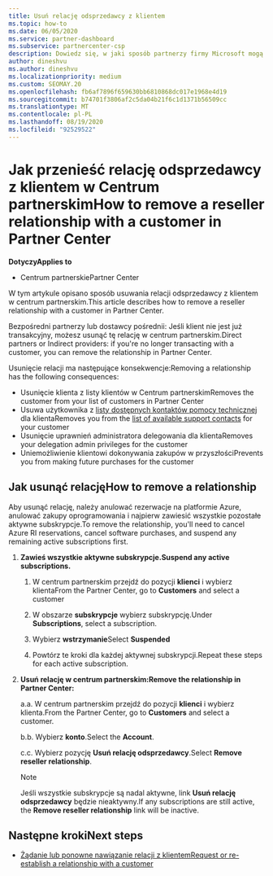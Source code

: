 ```yaml
---
title: Usuń relację odsprzedawcy z klientem
ms.topic: how-to
ms.date: 06/05/2020
ms.service: partner-dashboard
ms.subservice: partnercenter-csp
description: Dowiedz się, w jaki sposób partnerzy firmy Microsoft mogą usunąć klientów z listy, usunąć uprawnienia administratora delegowanego i zatrzymać obsługę lub kupowanie dla klienta.
author: dineshvu
ms.author: dineshvu
ms.localizationpriority: medium
ms.custom: SEOMAY.20
ms.openlocfilehash: fb6af7896f659630bb6810868dc017e1968e4d19
ms.sourcegitcommit: b74701f3806af2c5da04b21f6c1d1371b56509cc
ms.translationtype: MT
ms.contentlocale: pl-PL
ms.lasthandoff: 08/19/2020
ms.locfileid: "92529522"
---
```

# <a name="how-to-remove-a-reseller-relationship-with-a-customer-in-partner-center"></a><span data-ttu-id="32de6-103">Jak przenieść relację odsprzedawcy z klientem w Centrum partnerskim</span><span class="sxs-lookup"><span data-stu-id="32de6-103">How to remove a reseller relationship with a customer in Partner Center</span></span>

<span data-ttu-id="32de6-104">**Dotyczy**</span><span class="sxs-lookup"><span data-stu-id="32de6-104">**Applies to**</span></span>

- <span data-ttu-id="32de6-105">Centrum partnerskie</span><span class="sxs-lookup"><span data-stu-id="32de6-105">Partner Center</span></span>

<span data-ttu-id="32de6-106">W tym artykule opisano sposób usuwania relacji odsprzedawcy z klientem w centrum partnerskim.</span><span class="sxs-lookup"><span data-stu-id="32de6-106">This article describes how to remove a reseller relationship with a customer in Partner Center.</span></span>

<span data-ttu-id="32de6-107">Bezpośredni partnerzy lub dostawcy pośrednii: Jeśli klient nie jest już transakcyjny, możesz usunąć tę relację w centrum partnerskim.</span><span class="sxs-lookup"><span data-stu-id="32de6-107">Direct partners or Indirect providers: if you're no longer transacting with a customer, you can remove the relationship in Partner Center.</span></span>

<span data-ttu-id="32de6-108">Usunięcie relacji ma następujące konsekwencje:</span><span class="sxs-lookup"><span data-stu-id="32de6-108">Removing a relationship has the following consequences:</span></span>

- <span data-ttu-id="32de6-109">Usunięcie klienta z listy klientów w Centrum partnerskim</span><span class="sxs-lookup"><span data-stu-id="32de6-109">Removes the customer from your list of customers in Partner Center</span></span>
- <span data-ttu-id="32de6-110">Usuwa użytkownika z [listy dostępnych kontaktów pomocy technicznej](assign-support-contacts.md) dla klienta</span><span class="sxs-lookup"><span data-stu-id="32de6-110">Removes you from the [list of available support contacts](assign-support-contacts.md) for your customer</span></span>
- <span data-ttu-id="32de6-111">Usunięcie uprawnień administratora delegowania dla klienta</span><span class="sxs-lookup"><span data-stu-id="32de6-111">Removes your delegation admin privileges for the customer</span></span>
- <span data-ttu-id="32de6-112">Uniemożliwienie klientowi dokonywania zakupów w przyszłości</span><span class="sxs-lookup"><span data-stu-id="32de6-112">Prevents you from making future purchases for the customer</span></span>

## <a name="how-to-remove-a-relationship"></a><span data-ttu-id="32de6-113">Jak usunąć relację</span><span class="sxs-lookup"><span data-stu-id="32de6-113">How to remove a relationship</span></span>

<span data-ttu-id="32de6-114">Aby usunąć relację, należy anulować rezerwacje na platformie Azure, anulować zakupy oprogramowania i najpierw zawiesić wszystkie pozostałe aktywne subskrypcje.</span><span class="sxs-lookup"><span data-stu-id="32de6-114">To remove the relationship, you'll need to cancel Azure RI reservations, cancel software purchases, and suspend any remaining active subscriptions first.</span></span>

1. <span data-ttu-id="32de6-115">**Zawieś wszystkie aktywne subskrypcje.**</span><span class="sxs-lookup"><span data-stu-id="32de6-115">**Suspend any active subscriptions.**</span></span>

   1. <span data-ttu-id="32de6-116">W centrum partnerskim przejdź do pozycji **klienci** i wybierz klienta</span><span class="sxs-lookup"><span data-stu-id="32de6-116">From the Partner Center, go to **Customers** and select a customer</span></span>

   2. <span data-ttu-id="32de6-117">W obszarze **subskrypcje** wybierz subskrypcję.</span><span class="sxs-lookup"><span data-stu-id="32de6-117">Under **Subscriptions**, select a subscription.</span></span>

   3. <span data-ttu-id="32de6-118">Wybierz **wstrzymanie**</span><span class="sxs-lookup"><span data-stu-id="32de6-118">Select **Suspended**</span></span>

   4. <span data-ttu-id="32de6-119">Powtórz te kroki dla każdej aktywnej subskrypcji.</span><span class="sxs-lookup"><span data-stu-id="32de6-119">Repeat these steps for each active subscription.</span></span>

2. <span data-ttu-id="32de6-120">**Usuń relację w centrum partnerskim:**</span><span class="sxs-lookup"><span data-stu-id="32de6-120">**Remove the relationship in Partner Center:**</span></span>

   <span data-ttu-id="32de6-121">a.</span><span class="sxs-lookup"><span data-stu-id="32de6-121">a.</span></span> <span data-ttu-id="32de6-122">W centrum partnerskim przejdź do pozycji **klienci** i wybierz klienta.</span><span class="sxs-lookup"><span data-stu-id="32de6-122">From the Partner Center, go to **Customers** and select a customer.</span></span>

   <span data-ttu-id="32de6-123">b.</span><span class="sxs-lookup"><span data-stu-id="32de6-123">b.</span></span> <span data-ttu-id="32de6-124">Wybierz **konto**.</span><span class="sxs-lookup"><span data-stu-id="32de6-124">Select the **Account**.</span></span>

   <span data-ttu-id="32de6-125">c.</span><span class="sxs-lookup"><span data-stu-id="32de6-125">c.</span></span> <span data-ttu-id="32de6-126">Wybierz pozycję **Usuń relację odsprzedawcy**.</span><span class="sxs-lookup"><span data-stu-id="32de6-126">Select **Remove reseller relationship**.</span></span>

   > [!NOTE]
   > <span data-ttu-id="32de6-127">Jeśli wszystkie subskrypcje są nadal aktywne, link **Usuń relację odsprzedawcy** będzie nieaktywny.</span><span class="sxs-lookup"><span data-stu-id="32de6-127">If any subscriptions are still active, the **Remove reseller relationship** link will be inactive.</span></span>

## <a name="next-steps"></a><span data-ttu-id="32de6-128">Następne kroki</span><span class="sxs-lookup"><span data-stu-id="32de6-128">Next steps</span></span>

- [<span data-ttu-id="32de6-129">Żądanie lub ponowne nawiązanie relacji z klientem</span><span class="sxs-lookup"><span data-stu-id="32de6-129">Request or re-establish a relationship with a customer</span></span>](request-a-relationship-with-a-customer.md)

